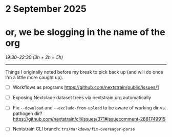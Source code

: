 # 2 September 2025
# or, we be slogging in the name of the org

_19:30–22:30 (3h + 2h = 5h)_  

---

Things I originally noted before my break to pick back up (and will do once I'm
a little more caught up).

- [ ] Workflows as programs
      <https://github.com/nextstrain/public/issues/1>

- [ ] Exposing Nextclade dataset trees via nextstrain.org automatically

- [ ] Fix `--download` and `--exclude-from-upload` to be aware of working dir vs. pathogen dir?
      <https://github.com/nextstrain/cli/issues/371#issuecomment-2881749915>

- [ ] Nextstrain CLI branch: `trs/markdown/fix-overeager-parse`
